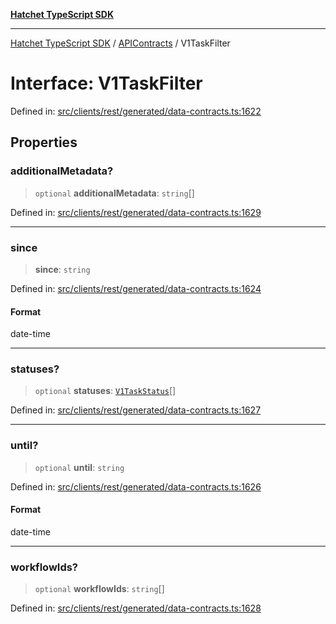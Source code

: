 [**Hatchet TypeScript SDK**](../../../../README.md)

***

[Hatchet TypeScript SDK](../../../../README.md) / [APIContracts](../README.md) / V1TaskFilter

# Interface: V1TaskFilter

Defined in: [src/clients/rest/generated/data-contracts.ts:1622](https://github.com/hatchet-dev/hatchet/blob/0288a24f2e9f14787135b399bd47182f4d1260d9/sdks/typescript/src/clients/rest/generated/data-contracts.ts#L1622)

## Properties

### additionalMetadata?

> `optional` **additionalMetadata**: `string`[]

Defined in: [src/clients/rest/generated/data-contracts.ts:1629](https://github.com/hatchet-dev/hatchet/blob/0288a24f2e9f14787135b399bd47182f4d1260d9/sdks/typescript/src/clients/rest/generated/data-contracts.ts#L1629)

***

### since

> **since**: `string`

Defined in: [src/clients/rest/generated/data-contracts.ts:1624](https://github.com/hatchet-dev/hatchet/blob/0288a24f2e9f14787135b399bd47182f4d1260d9/sdks/typescript/src/clients/rest/generated/data-contracts.ts#L1624)

#### Format

date-time

***

### statuses?

> `optional` **statuses**: [`V1TaskStatus`](../enumerations/V1TaskStatus.md)[]

Defined in: [src/clients/rest/generated/data-contracts.ts:1627](https://github.com/hatchet-dev/hatchet/blob/0288a24f2e9f14787135b399bd47182f4d1260d9/sdks/typescript/src/clients/rest/generated/data-contracts.ts#L1627)

***

### until?

> `optional` **until**: `string`

Defined in: [src/clients/rest/generated/data-contracts.ts:1626](https://github.com/hatchet-dev/hatchet/blob/0288a24f2e9f14787135b399bd47182f4d1260d9/sdks/typescript/src/clients/rest/generated/data-contracts.ts#L1626)

#### Format

date-time

***

### workflowIds?

> `optional` **workflowIds**: `string`[]

Defined in: [src/clients/rest/generated/data-contracts.ts:1628](https://github.com/hatchet-dev/hatchet/blob/0288a24f2e9f14787135b399bd47182f4d1260d9/sdks/typescript/src/clients/rest/generated/data-contracts.ts#L1628)
